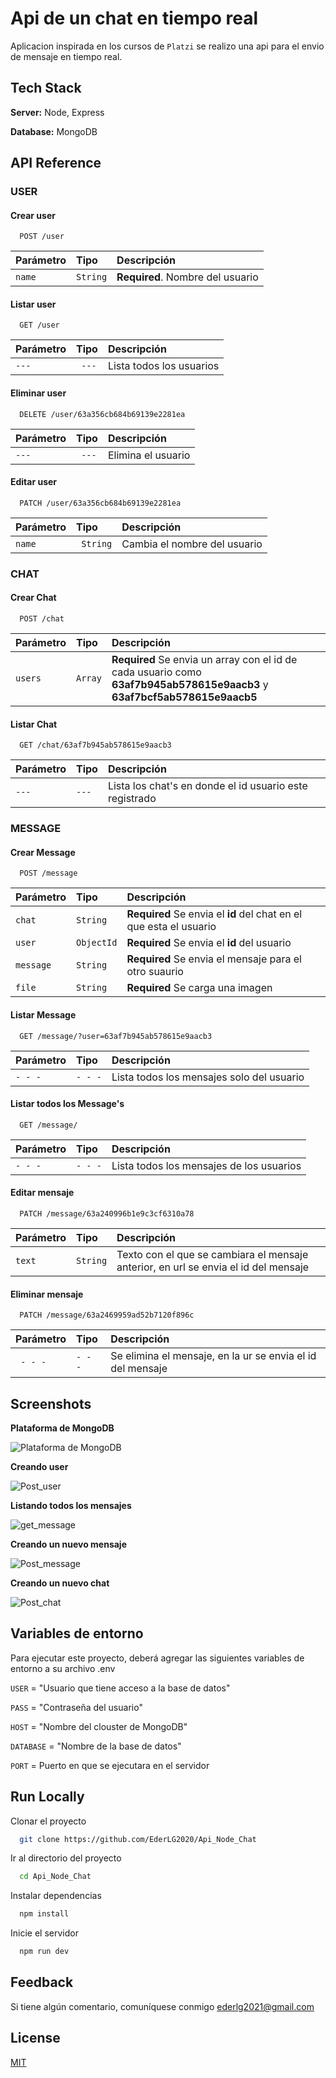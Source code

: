 # Api de un chat en tiempo real

Aplicacion inspirada en los cursos de `Platzi` se realizo una api para el envio de mensaje en tiempo real.

## Tech Stack

**Server:** Node, Express

**Database:** MongoDB

## API Reference

### **USER**

#### Crear user

```http
  POST /user
```

| Parámetro | Tipo     | Descripción                      |
| :-------- | :------- | :------------------------------- |
| `name`    | `String` | **Required**. Nombre del usuario |

#### Listar user

```http
  GET /user
```

| Parámetro | Tipo   | Descripción              |
| :-------- | :----- | :----------------------- |
| `--- `    | ` ---` | Lista todos los usuarios |

#### Eliminar user

```http
  DELETE /user/63a356cb684b69139e2281ea
```

| Parámetro | Tipo   | Descripción        |
| :-------- | :----- | :----------------- |
| `--- `    | ` ---` | Elimina el usuario |

#### Editar user

```http
  PATCH /user/63a356cb684b69139e2281ea
```

| Parámetro | Tipo      | Descripción                  |
| :-------- | :-------- | :--------------------------- |
| `name `   | ` String` | Cambia el nombre del usuario |

### **CHAT**

#### Crear Chat

```http
  POST /chat
```

| Parámetro | Tipo    | Descripción                                                                                                               |
| :-------- | :------ | :------------------------------------------------------------------------------------------------------------------------ |
| `users`   | `Array` | **Required** Se envia un array con el id de cada usuario como **63af7b945ab578615e9aacb3** y **63af7bcf5ab578615e9aacb5** |

#### Listar Chat

```http
  GET /chat/63af7b945ab578615e9aacb3
```

| Parámetro | Tipo  | Descripción                                             |
| :-------- | :---- | :------------------------------------------------------ |
| `---`     | `---` | Lista los chat's en donde el id usuario este registrado |

### **MESSAGE**

#### Crear Message

```http
  POST /message
```

| Parámetro | Tipo       | Descripción                                                        |
| :-------- | :--------- | :----------------------------------------------------------------- |
| `chat  `  | `String`   | **Required** Se envia el **id** del chat en el que esta el usuario |
| `user   ` | `ObjectId` | **Required** Se envia el **id** del usuario                        |
| `message` | `String`   | **Required** Se envia el mensaje para el otro suaurio              |
| `file `   | `String`   | **Required** Se carga una imagen                                   |

#### Listar Message

```http
  GET /message/?user=63af7b945ab578615e9aacb3
```

| Parámetro | Tipo    | Descripción                               |
| :-------- | :------ | :---------------------------------------- |
| `- - -`   | `- - -` | Lista todos los mensajes solo del usuario |

#### Listar todos los Message's

```http
  GET /message/
```

| Parámetro | Tipo    | Descripción                              |
| :-------- | :------ | :--------------------------------------- |
| `- - -`   | `- - -` | Lista todos los mensajes de los usuarios |

#### Editar mensaje

```http
  PATCH /message/63a240996b1e9c3cf6310a78
```

| Parámetro | Tipo     | Descripción                                                                         |
| :-------- | :------- | :---------------------------------------------------------------------------------- |
| `text`    | `String` | Texto con el que se cambiara el mensaje anterior, en url se envia el id del mensaje |

#### Eliminar mensaje

```http
  PATCH /message/63a2469959ad52b7120f896c
```

| Parámetro | Tipo    | Descripción                                                |
| :-------- | :------ | :--------------------------------------------------------- |
| ` - - -`  | `- - -` | Se elimina el mensaje, en la ur se envia el id del mensaje |

## Screenshots

**Plataforma de MongoDB**

![Plataforma de MongoDB](https://i.ibb.co/6vwtGd3/mongo-DB-Eder.png)

**Creando user**

![Post_user](https://i.ibb.co/GkDxXC5/User-Post.png)

**Listando todos los mensajes**

![get_message](https://i.ibb.co/DYzW0Tq/Message-Get.png)

**Creando un nuevo mensaje**

![Post_message](https://i.ibb.co/1KXb6hZ/Message-Post.png)

**Creando un nuevo chat**

![Post_chat](https://i.ibb.co/K2yT4jP/Chat-Post.png)

## Variables de entorno

Para ejecutar este proyecto, deberá agregar las siguientes variables de entorno a su archivo .env

`USER` = "Usuario que tiene acceso a la base de datos"

`PASS` = "Contraseña del usuario"

`HOST` = "Nombre del clouster de MongoDB"

`DATABASE` = "Nombre de la base de datos"

`PORT` = Puerto en que se ejecutara en el servidor

## Run Locally

Clonar el proyecto

```bash
  git clone https://github.com/EderLG2020/Api_Node_Chat
```

Ir al directorio del proyecto

```bash
  cd Api_Node_Chat
```

Instalar dependencias

```bash
  npm install
```

Inicie el servidor

```bash
  npm run dev
```

## Feedback

Si tiene algún comentario, comuníquese conmigo ederlg2021@gmail.com

## License

[MIT](https://choosealicense.com/licenses/mit/)
